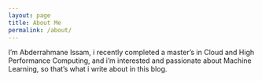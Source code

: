 ```yaml
---
layout: page
title: About Me
permalink: /about/
---
```


I’m Abderrahmane Issam, i recently completed a master’s in Cloud and High Performance Computing, and i’m interested and passionate about Machine Learning, so that’s what i write about in this blog.
